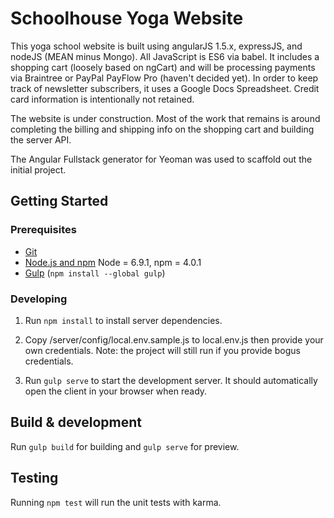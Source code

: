 # Schoolhouse Yoga Website

This yoga school website is built using angularJS 1.5.x, expressJS, and nodeJS (MEAN minus Mongo).
All JavaScript is ES6 via babel. It includes a shopping cart (loosely based on ngCart) and will be processing
payments via Braintree or PayPal PayFlow Pro (haven't decided yet). In order to keep track
of newsletter subscribers, it uses a Google Docs Spreadsheet. Credit card information is
intentionally not retained.

The website is under construction. Most of the work that remains is around completing the billing and
shipping info on the shopping cart and building the server API.

The Angular Fullstack generator for Yeoman was used to scaffold out the initial project.

## Getting Started

### Prerequisites

- [Git](https://git-scm.com/)
- [Node.js and npm](nodejs.org) Node = 6.9.1, npm = 4.0.1
- [Gulp](http://gulpjs.com/) (`npm install --global gulp`)

### Developing

1. Run `npm install` to install server dependencies.

2. Copy /server/config/local.env.sample.js to local.env.js then provide your own credentials. Note: the project will still run if you provide bogus credentials.

3. Run `gulp serve` to start the development server. It should automatically open the client in your browser when ready.

## Build & development

Run `gulp build` for building and `gulp serve` for preview.

## Testing

Running `npm test` will run the unit tests with karma.
